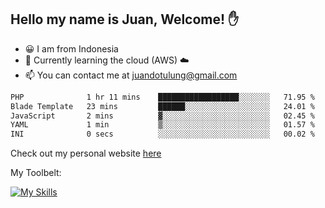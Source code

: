 ## Hello my name is Juan, Welcome! ✋

- 😀 I am from Indonesia
- 📖 Currently learning the cloud (AWS) ☁️
- 📫 You can contact me at juandotulung@gmail.com

<!--START_SECTION:waka-->

```txt
PHP              1 hr 11 mins    ██████████████████░░░░░░░   71.95 %
Blade Template   23 mins         ██████░░░░░░░░░░░░░░░░░░░   24.01 %
JavaScript       2 mins          ▓░░░░░░░░░░░░░░░░░░░░░░░░   02.45 %
YAML             1 min           ▒░░░░░░░░░░░░░░░░░░░░░░░░   01.57 %
INI              0 secs          ░░░░░░░░░░░░░░░░░░░░░░░░░   00.02 %
```

<!--END_SECTION:waka-->

Check out my personal website [here](https://juanchristian.com)

My Toolbelt:

[![My Skills](https://skillicons.dev/icons?i=go,js,ts,nodejs,express,react,nextjs,vue,tailwind,vite,html,css,python,php,aws,bash,linux,postgres,mysql,redis,kafka,docker,vercel,netlify,vscode,figma)](https://skillicons.dev)

